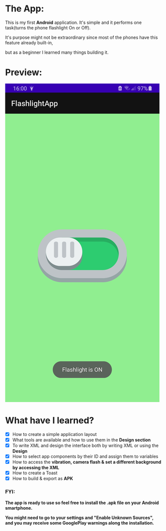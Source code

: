 # The App:

This is my first **Android** application. It's simple and it performs one task(turns the phone flashlight On or Off). 

It's purpose might not be extraordinary since most of the phones have this feature already built-in, 

but as a beginner I learned many things building it. 

# Preview:
![](apk&resources/preview.jpg)
# What have I learned?

- [x]  How to create a simple application layout
- [x]  What tools are available and how to use them in the **Design section**
- [x]  To write XML and design the interface both by writing XML or using the **Design**
- [x]  How to select app components by their ID and assign them to variables
- [x]  How to access the **vibration, camera flash & set a different background by accessing the XML**
- [x]  How to create a Toast
- [x]  How to build & export as **APK**

### FYI:

**The app is ready to use so feel free to install the .apk file on your Android smartphone.**

**You might need to go to your settings and "Enable Unknown Sources", and you may receive some GooglePlay warnings along the installation.**
